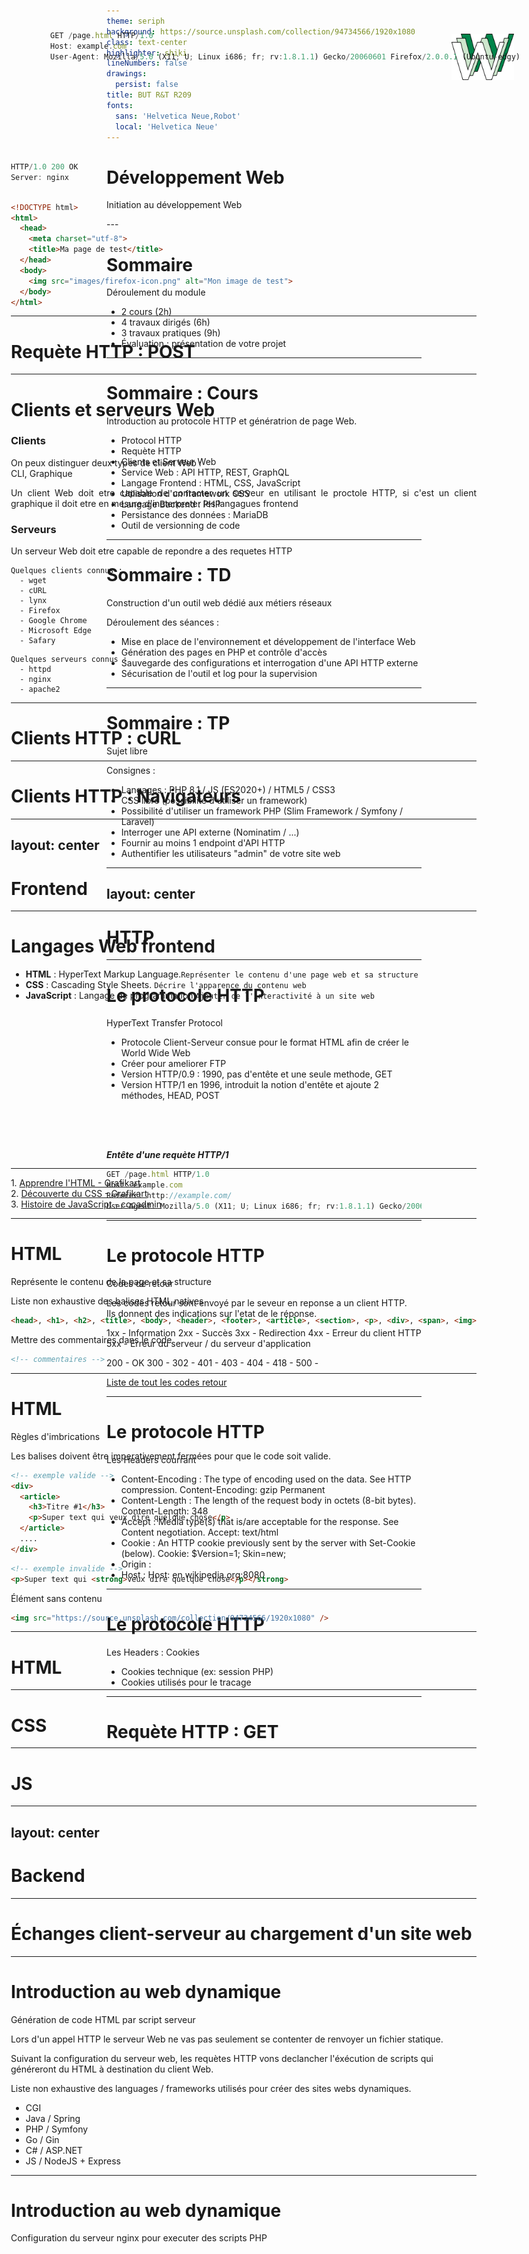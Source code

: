 ```yaml
---
theme: seriph
background: https://source.unsplash.com/collection/94734566/1920x1080
class: text-center
highlighter: shiki
lineNumbers: false
drawings:
  persist: false
title: BUT R&T R209
fonts:
  sans: 'Helvetica Neue,Robot'
  local: 'Helvetica Neue'
---
```


# Développement Web

Initiation au développement Web

<div class="abs-br m-6 flex gap-2">
  <a href="https://github.com/Veryloop/but-rt-s2-r209" target="_blank" alt="GitHub"
    class="text-xl icon-btn opacity-50 !border-none !hover:text-white">
    <carbon-logo-github />
  </a>
</div>
---

# Sommaire
Déroulement du module

- 2 cours (2h)
- 4 travaux dirigés (6h)
- 3 travaux pratiques (9h)
- Évaluation : présentation de votre projet


---

# Sommaire : Cours
Introduction au protocole HTTP et génératrion de page Web.

- Protocol HTTP
- Requète HTTP
- Clients et Serveur Web
- Service Web : API HTTP, REST, GraphQL
- Langage Frontend : HTML, CSS, JavaScript
- Utilisation d'un framework CSS
- Langage Backend : PHP
- Persistance des données : MariaDB
- Outil de versionning de code

---

# Sommaire : TD
Construction d'un outil web dédié aux métiers réseaux

Déroulement des séances :
- Mise en place de l'environnement et développement de l'interface Web
- Génération des pages en PHP et contrôle d'accès
- Sauvegarde des configurations et interrogation d'une API HTTP externe
- Sécurisation de l'outil et log pour la supervision

---

# Sommaire : TP
Sujet libre

Consignes :
- Langages : PHP 8.1 / JS (ES2020+) / HTML5 / CSS3
- CSS libre (possibilité d'utiliser un framework)
- Possibilité d'utiliser un framework PHP (Slim Framework / Symfony / Laravel)
- Interroger une API externe (Nominatim / ...)
- Fournir au moins 1 endpoint d'API HTTP
- Authentifier les utilisateurs "admin" de votre site web

---
layout: center
---
# HTTP

---

# Le protocole HTTP

HyperText Transfer Protocol

- Protocole Client-Serveur consue pour le format HTML afin de créer le World Wide Web
- Créer pour ameliorer FTP
- Version HTTP/0.9 : 1990, pas d'entête et une seule methode, GET
- Version HTTP/1 en 1996, introduit la notion d'entête et ajoute 2 méthodes, HEAD, POST

<div style="height: 50px"></div>

___Entête d'une requète HTTP/1___
```ts {0|1|2-4|all}
GET /page.html HTTP/1.0
Host: example.com
Referer: http://example.com/
User-Agent: Mozilla/5.0 (X11; U; Linux i686; fr; rv:1.8.1.1) Gecko/20060601 Firefox/2.0.0.1 (Ubuntu-edgy)
```

<img src="images/www.png" width="100" style="position: absolute; top: 110px; right: 80px;"/>

---

# Le protocole HTTP
Codes de retour

Les codes retour sont envoyé par le seveur en reponse a un client HTTP.<br/>
Ils donnent des indications sur l'etat de le réponse.

1xx - Information
2xx - Succès
3xx - Redirection
4xx - Erreur du client HTTP
5xx - Erreur du serveur / du serveur d'application

200 - OK
300 - 
302 - 
401 - 
403 - 
404 - 
418 - 
500 - 


[Liste de tout les codes retour](https://fr.wikipedia.org/wiki/Liste_des_codes_HTTP)

---

# Le protocole HTTP
Les Headers courrant

- Content-Encoding : The type of encoding used on the data. See HTTP compression.	Content-Encoding: gzip	Permanent	
- Content-Length : The length of the request body in octets (8-bit bytes).	Content-Length: 348
- Accept : Media type(s) that is/are acceptable for the response. See Content negotiation.	Accept: text/html
- Cookie : An HTTP cookie previously sent by the server with Set-Cookie (below).	Cookie: $Version=1; Skin=new;
- Origin : 
- Host : Host: en.wikipedia.org:8080
---

# Le protocole HTTP
Les Headers : Cookies

- Cookies technique (ex: session PHP)
- Cookies utilisés pour le tracage

---

# Requète HTTP : GET

<mdi-desktop-tower-monitor class="text-4xl text-green-100"/>
<arrow x1="160" y1="120" x2="800" y2="120" color="#564" width="3"/>
<mdi-server style="position: absolute; top: 90px; right: 70px;" class="text-4xl text-green-100"/>

```ts
GET /page.html HTTP/1.0
Host: example.com
User-Agent: Mozilla/5.0 (X11; U; Linux i686; fr; rv:1.8.1.1) Gecko/20060601 Firefox/2.0.0.1 (Ubuntu-edgy)
```

<div style="height: 20px"></div>


<mdi-desktop-tower-monitor class="text-4xl text-green-100"/>
<arrow x1="800" y1="235" x2="160" y2="235" color="#564" width="3"/>
<mdi-server style="position: absolute; top: 210px; right: 70px;" class="text-4xl text-green-100"/>

```ts {0|all}
HTTP/1.0 200 OK
Server: nginx
```

```html {0|all}

<!DOCTYPE html>
<html>
  <head>
    <meta charset="utf-8">
    <title>Ma page de test</title>
  </head>
  <body>
    <img src="images/firefox-icon.png" alt="Mon image de test">
  </body>
</html>
```

<style>
  .slidev-code{
    margin: 0 !important;
    padding: 0!important;
  }
</style>

---

# Requète HTTP : POST

---

# Clients et serveurs Web

<div grid="~ cols-2 gap-2" m="-t-2">
  <div>
    <h3>Clients</h3>
    <p>On peux distinguer deux types de client Web :<br/>CLI, Graphique</p>
    <p style="text-align: justify;">Un client Web doit etre capable de contacter un serveur en utilisant 
    le proctole HTTP, si c'est un client graphique il doit etre en mesure
    d'ineterpreter les langagues frontend</p>
  </div>
  <div>
    <h3>Serveurs</h3>  
    <p style="text-align: justify;">Un serveur Web doit etre capable de repondre a des requetes HTTP</p>
  </div>
</div>


<div grid="~ cols-2 gap-2" m="-t-2">
  <div>

    Quelques clients connus :
      - wget
      - cURL
      - lynx
      - Firefox
      - Google Chrome
      - Microsoft Edge
      - Safary
  </div>
  <div>

    Quelques serveurs connus :
      - httpd
      - nginx
      - apache2
  </div>
</div>

---

# Clients HTTP : cURL

---

# Clients HTTP : Navigateurs

---
layout: center
---
# Frontend

---

# Langages Web frontend

-  __HTML__ : HyperText Markup Language.`Représenter le contenu d'une page web et sa structure`
- __CSS__ : Cascading Style Sheets. `Décrire l'apparence du contenu web`
- __JavaScript__ : Langage de programmation `Ajouter de l'interactivité à un site web`

<div class="space"></div>

___

1\. [Apprendre l'HTML - Grafikart](https://www.youtube.com/playlist?list=PLjwdMgw5TTLUeixVGPNl1uZNeJy4UY6qX)<br>
2\. [Découverte du CSS - Grafikart](https://www.youtube.com/playlist?list=PLjwdMgw5TTLVjTZQocrMwKicV5wsZlRpj)<br>
3\. [Histoire de JavaScript - cocadmin](https://www.youtube.com/watch?v=cdDPQkF7hRA)

<style>
.space{
  height: 240px;
  #background-color: #000;
}
</style>

---

# HTML
Représente le contenu de la page et sa structure

Liste non exhaustive des balises HTML natives
```html 
<head>, <h1>, <h2>, <title>, <body>, <header>, <footer>, <article>, <section>, <p>, <div>, <span>, <img>
```

Mettre des commentaires dans le code
```html
<!-- commentaires -->
```

---

# HTML
Règles d'imbrications

Les balises doivent être imperativement fermées pour que le code soit valide.

```html
<!-- exemple valide -->
<div>
  <article>
    <h3>Titre #1</h3>
    <p>Super text qui veux dire quelque chose</p>
  </article>
  ....
</div>
```

```html
<!-- exemple invalide -->
<p>Super text qui <strong>veux dire quelque chose</p></strong>
```

Élément sans contenu 
```html
<img src="https://source.unsplash.com/collection/94734566/1920x1080" />
```

---

# HTML

---

# CSS

---

# JS


---
layout: center
---
# Backend

---

# Échanges client-serveur au chargement d'un site web


---

# Introduction au web dynamique
Génération de code HTML par script serveur 

Lors d'un appel HTTP le serveur Web ne vas pas seulement se contenter de renvoyer un fichier statique.

Suivant la configuration du serveur web, les requètes HTTP vons declancher l'éxécution de scripts qui généreront du HTML à destination du client Web.

Liste non exhaustive des languages / frameworks utilisés pour créer des sites webs dynamiques.
- CGI
- Java / Spring
- PHP / Symfony
- Go / Gin
- C# / ASP.NET
- JS / NodeJS + Express

---

# Introduction au web dynamique
Configuration du serveur nginx pour executer des scripts PHP

<mdi-desktop-tower-monitor class="text-7xl text-gray-200" style="position: absolute; top: 140px;"/>

<arrow x1="180" y1="170" x2="530" y2="170" class="text-gray-200" width="2"/>
<arrow x1="530" y1="200" x2="180" y2="200" class="text-gray-200" width="2"/>

<mdi-server class="text-7xl text-gray-200" style="position: absolute; top: 140px; right: 300px;" />

<arrow x1="700" y1="170" x2="790" y2="170" class="text-gray-200" width="2"/>
<arrow x1="790" y1="200" x2="700" y2="200" class="text-gray-200" width="2"/>

<mdi-language-php class="text-7xl text-gray-200" style="position: absolute; top: 140px; right: 70px;" />

---

# Introduction au web dynamique
Communiquer avec une base de données

---

# Introduction aux Web Service
Définition

---

# Introduction aux Web Service
Mise en place

---

# PHP
Présentation

PHP : acronyme récursif pour PHP Hypertext Preprocessor
- Langage de scripts généraliste
- Open Source
- Spécialement conçu pour le développement d'applications web

[Listes des fonctionnalitées de PHP](https://www.php.net/manual/fr/funcref.php)

---

# PHP
Fonctionnalités

---

# PHP
Gérer une session utilisateur

---

# PHP
Ecrire un script 

---

# PHP
Traiter une requete Web

---

# PHP
Créer un Web Service

---

# PHP
Utiliser une base de données SQL

---

# PHP
Programmation Orienté Objet (POO)

---

# PHP
Le moteur de templates Twig

---

# PHP
Générer un PDF

---
layout: center
---
# Sécurité

---

# Sensibilisation a la sécurité du Web : XSS

---

# Sensibilisation a la sécurité du Web : SQLi

---
layout: center
---
# TD

---

# TD1 : Mise en place de l'environnement

---

# TD1 : Développement de l'interface Web

---

# TD2 : 

---

# TD3 : 

---

# TD4 : 

---
layout: center
class: text-center
---

# Initiation au développement Web

[GitHub](https://github.com/Veryloop/but-rt-s2-r209)

Sources: 
https://www.php.net